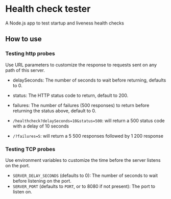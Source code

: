 # Health check tester
A Node.js app to test startup and liveness health checks

## How to use

### Testing http probes

Use URL parameters to customize the response to requests sent on any path of this server.

* delaySeconds: The number of seconds to wait before returning, defaults to 0.
* status: The HTTP status code to return, default to 200.
* failures: The number of failures (500 responses) to return before returning the status above, default to 0.


* `/healthcheck?delaySeconds=10&status=500`: will return a 500 status code with a delay of 10 seconds
* `/?failures=5`: will return a 5 500 responses followed by 1 200 response

### Testing TCP probes

Use environment variables to customize the time before the server listens on the port.

* `SERVER_DELAY_SECONDS` (defaults to 0): The number of seconds to wait before listening on the port.
* `SERVER_PORT` (defaults to `PORT`, or to 8080 if not present): The port to listen on.
